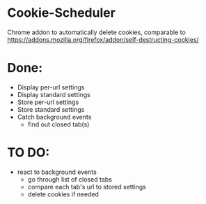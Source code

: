 # Cookie-Scheduler
Chrome addon to automatically delete cookies, comparable to https://addons.mozilla.org/firefox/addon/self-destructing-cookies/


# Done:
- Display per-url settings
- Display standard settings
- Store per-url settings
- Store standard settings
- Catch background events
  - find out closed tab(s)

# TO DO:
- react to background events
  - go through list of closed tabs
  - compare each tab's url to stored settings
  - delete cookies if needed
